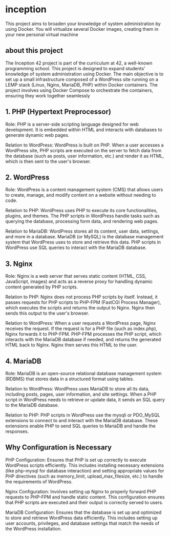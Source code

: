 # inception
This project aims to broaden your knowledge of system administration by using Docker. You will virtualize several Docker images, creating them in your new personal virtual machine

## about this project
The Inception 42 project is part of the curriculum at 42, a well-known programming school. This project is designed to expand students' knowledge of system administration using Docker. The main objective is to set up a small infrastructure composed of a WordPress site running on a LEMP stack (Linux, Nginx, MariaDB, PHP) within Docker containers. The project involves using Docker Compose to orchestrate the containers, ensuring they work together seamlessly​ 

## 1. PHP (Hypertext Preprocessor)
Role: PHP is a server-side scripting language designed for web development. It is embedded within HTML and interacts with databases to generate dynamic web pages.

Relation to WordPress: WordPress is built on PHP. When a user accesses a WordPress site, PHP scripts are executed on the server to fetch data from the database (such as posts, user information, etc.) and render it as HTML, which is then sent to the user's browser.

## 2. WordPress
Role: WordPress is a content management system (CMS) that allows users to create, manage, and modify content on a website without needing to code.

Relation to PHP: WordPress uses PHP to execute its core functionalities, plugins, and themes. The PHP scripts in WordPress handle tasks such as querying the database, processing form data, and rendering web pages.

Relation to MariaDB: WordPress stores all its content, user data, settings, and more in a database. MariaDB (or MySQL) is the database management system that WordPress uses to store and retrieve this data. PHP scripts in WordPress use SQL queries to interact with the MariaDB database.

## 3. Nginx
Role: Nginx is a web server that serves static content (HTML, CSS, JavaScript, images) and acts as a reverse proxy for handling dynamic content generated by PHP scripts.

Relation to PHP: Nginx does not process PHP scripts by itself. Instead, it passes requests for PHP scripts to PHP-FPM (FastCGI Process Manager), which executes the scripts and returns the output to Nginx. Nginx then sends this output to the user's browser.

Relation to WordPress: When a user requests a WordPress page, Nginx receives the request. If the request is for a PHP file (such as index.php), Nginx forwards it to PHP-FPM. PHP-FPM processes the PHP script, which interacts with the MariaDB database if needed, and returns the generated HTML back to Nginx. Nginx then serves this HTML to the user.

## 4. MariaDB
Role: MariaDB is an open-source relational database management system (RDBMS) that stores data in a structured format using tables.

Relation to WordPress: WordPress uses MariaDB to store all its data, including posts, pages, user information, and site settings. When a PHP script in WordPress needs to retrieve or update data, it sends an SQL query to the MariaDB database.

Relation to PHP: PHP scripts in WordPress use the mysqli or PDO_MySQL extensions to connect to and interact with the MariaDB database. These extensions enable PHP to send SQL queries to MariaDB and handle the responses.

## Why Configuration is Necessary
PHP Configuration: Ensures that PHP is set up correctly to execute WordPress scripts efficiently. This includes installing necessary extensions (like php-mysql for database interaction) and setting appropriate values for PHP directives (such as memory_limit, upload_max_filesize, etc.) to handle the requirements of WordPress.

Nginx Configuration: Involves setting up Nginx to properly forward PHP requests to PHP-FPM and handle static content. This configuration ensures that PHP scripts are executed and their output is correctly served to users.

MariaDB Configuration: Ensures that the database is set up and optimized to store and retrieve WordPress data efficiently. This includes setting up user accounts, privileges, and database settings that match the needs of the WordPress installation.

